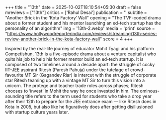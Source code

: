 +++
title = "13th"
date = 2025-10-02T18:10:54+05:30
draft = false
mreviews = ["13th"]
critics = ['Rahul Desai']
publication = ''
subtitle = "Another Brick in the ‘Kota Factory’ Wall"
opening = "The TVF-coded drama about a former student and his mentor launching an ed-tech startup has the personality of an algorithm"
img = '13th-2.webp'
media = 'print'
source = "https://www.hollywoodreporterindia.com/reviews/streaming/13th-series-review-another-brick-in-the-kota-factory-wall"
score = 4
+++

Inspired by the real-life journey of educator Mohit Tyagi and his platform Competishun, 13th is a five-episode drama about a venture capitalist who quits his job to help his former mentor build an ed-tech startup. It is composed of two timelines around a decade apart: the struggle of cocky IIT-JEE aspirant Ritesh (Paresh Pahuja) under the tutelage of crowd-favourite MT Sir (Gagandev Riar) is intercut with the struggle of corporate star Ritesh teaming up with a vintage MT Sir to turn this vision into a unicorn. The protege and teacher trade roles across phases; Ritesh chooses to ‘invest’ in Mohit the way he once invested in him. The ominous-sounding title refers to the term used for students who take a drop year after their 12th to prepare for the JEE entrance exam — like Ritesh does in Kota in 2005, but also like he figuratively does after getting disillusioned with startup culture years later.
